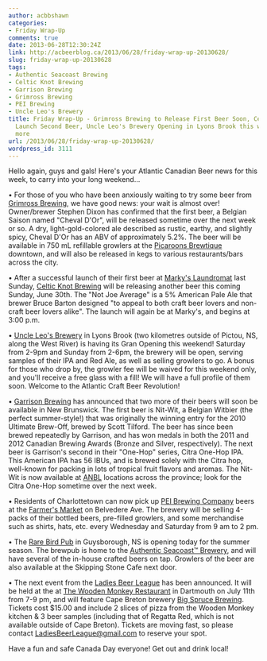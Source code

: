 ```yaml
---
author: acbbshawn
categories:
- Friday Wrap-Up
comments: true
date: 2013-06-28T12:30:24Z
link: http://acbeerblog.ca/2013/06/28/friday-wrap-up-20130628/
slug: friday-wrap-up-20130628
tags:
- Authentic Seacoast Brewing
- Celtic Knot Brewing
- Garrison Brewing
- Grimross Brewing
- PEI Brewing
- Uncle Leo's Brewery
title: Friday Wrap-Up - Grimross Brewing to Release First Beer Soon, Celtic Knot to
  Launch Second Beer, Uncle Leo's Brewery Opening in Lyons Brook this weekend, and
  more
url: /2013/06/28/friday-wrap-up-20130628/
wordpress_id: 3111
---
```


Hello again, guys and gals! Here's your Atlantic Canadian Beer news for this week, to carry into your long weekend...

• For those of you who have been anxiously waiting to try some beer from [Grimross Brewing](https://www.facebook.com/pages/Grimross-Brewing-Co/110264115801307?fref=ts), we have good news: your wait is almost over! Owner/brewer Stephen Dixon has confirmed that the first beer, a Belgian Saison named "Cheval D'Or", will be released sometime over the next week or so. A dry, light-gold-colored ale described as rustic, earthy, and slightly spicy, Cheval D'Or has an ABV of approximately 5.2%. The beer will be available in 750 mL refillable growlers at the [Picaroons Brewtique](https://www.facebook.com/pages/Picaroons-Brewtique/175733285789133?fref=ts) downtown, and will also be released in kegs to various restaurants/bars across the city.

• After a successful launch of their first beer at [Marky's Laundromat](https://www.facebook.com/pages/Laundromat-Expresso-Bar/133734576637538) last Sunday, [Celtic Knot Brewing](https://www.facebook.com/CelticKnotBrewing) will be releasing another beer this coming Sunday, June 30th. The "Not Joe Average" is a 5% American Pale Ale that brewer Bruce Barton designed "to appeal to both craft beer lovers and non-craft beer lovers alike". The launch will again be at Marky's, and begins at 3:00 p.m.

• [Uncle Leo's Brewery](http://uncleleosbrewery.ca/) in Lyons Brook (two kilometres outside of Pictou, NS, along the West River) is having its Gran Opening this weekend! Saturday from 2-9pm and Sunday from 2-6pm, the brewery will be open, serving samples of their IPA and Red Ale, as well as selling growlers to go. A bonus for those who drop by, the growler fee will be waived for this weekend only, and you'll receive a free glass with a fill! We will have a full profile of them soon. Welcome to the Atlantic Craft Beer Revolution!

• [Garrison Brewing](http://www.garrisonbrewing.com/) has announced that two more of their beers will soon be available in New Brunswick. The first beer is Nit-Wit, a Belgian Witbier (the perfect summer-style!) that was originally the winning entry for the 2010 Ultimate Brew-Off, brewed by Scott Tilford. The beer has since been brewed repeatedly by Garrison, and has won medals in both the 2011 and 2012 Canadian Brewing Awards (Bronze and Silver, respectively). The next beer is Garrison's second in their "One-Hop" series, Citra One-Hop IPA. This American IPA has 56 IBUs, and is brewed solely with the Citra hop, well-known for packing in lots of tropical fruit flavors and aromas. The Nit-Wit is now available at [ANBL](http://www.nbliquor.com/) locations across the province; look for the Citra One-Hop sometime over the next week.

• Residents of Charlottetown can now pick up [PEI Brewing Company](http://peibrewingcompany.com/) beers at the [Farmer's Market](http://peiflavours.ca/index.php/flavours-trail/listing/Charlottetown-Farmers-Market/) on Belvedere Ave. The brewery will be selling 4-packs of their bottled beers, pre-filled growlers, and some merchandise such as shirts, hats, etc. every Wednesday and Saturday from 9 am to 2 pm.

• The [Rare Bird Pub](https://www.facebook.com/rarebirdpub) in Guysborough, NS is opening today for the summer season. The brewpub is home to the [Authentic Seacoast™ Brewery](http://www.rarebirdpub.com/brewery/), and will have several of the in-house crafted beers on tap. Growlers of the beer are also available at the Skipping Stone Cafe next door.

• The next event from the [Ladies Beer League](https://www.facebook.com/LadiesBeerDrinkingLeague) has been announced. It will be held at the at [The Wooden Monkey Restaurant](https://www.facebook.com/TheWoodenMonkey) in Dartmouth on July 11th from 7-9 pm, and will feature Cape Breton brewery [Big Spruce Brewing](https://www.facebook.com/BigSpruceBrewing). Tickets cost $15.00 and include 2 slices of pizza from the Wooden Monkey kitchen & 3 beer samples (including that of Regatta Red, which is not available outside of Cape Breton). Tickets are moving fast, so please contact [LadiesBeerLeague@gmail.com](mailto:LadiesBeerLeague@gmail.com) to reserve your spot.

Have a fun and safe Canada Day everyone! Get out and drink local!
